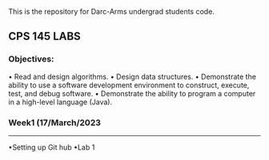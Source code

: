 This is the repository for Darc-Arms undergrad students code.
## CPS 145 LABS 
### Objectives:
• Read and design algorithms.
• Design data structures.
• Demonstrate the ability to use a software development environment to construct, execute, test, and
debug software.
• Demonstrate the ability to program a computer in a high-level language (Java).

### Week1 (17/March/2023
--------
•Setting up Git hub
•Lab 1
